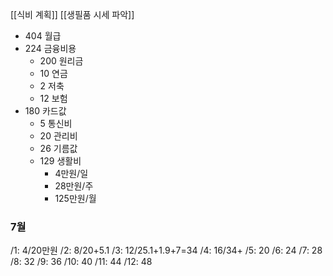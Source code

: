 [[식비 계획]]
[[생필품 시세 파악]]
- 404 월급
- 224 금융비용
	- 200 원리금
	- 10 연금
	- 2 저축
	- 12 보험
- 180 카드값
	- 5 통신비
	- 20 관리비
	- 26 기름값
	- 129 생활비 
		- 4만원/일
		- 28만원/주
		- 125만원/월

### 7월
/1: 4/20만원
/2: 8/20+5.1
/3: 12/25.1+1.9+7=34
/4: 16/34+
/5: 20
/6: 24
/7: 28
/8: 32
/9: 36
/10: 40
/11: 44
/12: 48
